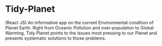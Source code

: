 # Tidy-Planet
(React JS) An informative app on the current Environmental condition of Planet Earth. Right from Oceanic Pollution and over-population to Global Warming, Tidy Planet points to the issues most pressing to our Planet and presents systematic solutions to those problems.
